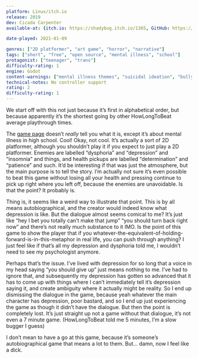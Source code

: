 ```yaml
---
platform: Linux/itch.io
release: 2019
dev: Cicada Carpenter
available-at: {itch.io: https://shadybug.itch.io/1365, GitHub: https://github.com/shadybug/1365}

date-played: 2021-01-09

genres: ["2D platformer", "art game", "horror", "narrative"]
tags: ["short", "free", "open source", "mental illness", "school"]
protagonist: ["teenager", "trans"]
difficulty-rating: 1
engine: Godot
content-warnings: ["mental illness themes", "suicidal ideation", "bullying"]
technical-notes: No controller support
rating: 2
difficulty-rating: 1
---
```


We start off with this not just because it’s first in alphabetical order, but because apparently it’s the shortest going by other HowLongToBeat average playthrough times.

The [game page](https://shadybug.itch.io/1365) doesn’t _really_ tell you what it is, except it’s about mental illness in high school. Cool! Okay, not cool. It’s actually a sort of 2D platformer, although you shouldn’t play it if you expect to just play a 2D platformer. Enemies are labelled “dysphoria” and “depression” and “insomnia” and things, and health pickups are labelled “determination” and “patience” and such. It’d be interesting if that was just the atmosphere, but the main purpose is to tell the story. I’m actually not sure it’s even possible to beat this game without losing all your health and pressing continue to pick up right where you left off, because the enemies are unavoidable. Is that the point? It probably is.

Thing is, it seems like a weird way to illustrate that point. This is by all means autobiographical, and the creator would indeed know what depression is like. But the dialogue almost seems comical to me? It’s just like “hey I bet you totally can’t make that jump” “you should turn back right now” and there’s not really much substance to it IMO. Is the point of this game to show the player that if you whatever-the-equivalent-of-holding-forward-is-in-this-metaphor in real life, you can push through anything? I just feel like if that’s all my depression and dysphoria told me, I wouldn’t need to see my psychologist anymore.

Perhaps that’s the issue. I’ve lived with depression for so long that a voice in my head saying “you should give up” just means nothing to me. I’ve had to ignore that, and subsequently my depression has gotten so advanced that it has to come up with things where I can’t immediately tell it’s depression saying it, and create ambiguity where it actually might be reality. So I end up dismissing the dialogue in the game, because yeah whatever the main character has depression, poor bastard, and so I end up just experiencing the game as though it didn’t have the dialogue. But then the point is completely lost. It’s just straight up not a game without that dialogue, it’s not even a 7 minute game. (HowLongToBeat told me 5 minutes, I’m a slow bugger I guess)

I don’t mean to have a go at this game, because it’s someone’s autobiographical game that means a lot to them. But… damn, now I feel like a dick.
